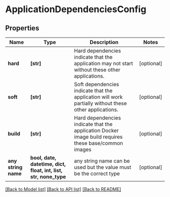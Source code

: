 # ApplicationDependenciesConfig


## Properties
Name | Type | Description | Notes
------------ | ------------- | ------------- | -------------
**hard** | **[str]** | Hard dependencies indicate that the application may not start without these other applications. | [optional] 
**soft** | **[str]** | Soft dependencies indicate that the application will work partially without these other applications. | [optional] 
**build** | **[str]** | Hard dependencies indicate that the application Docker image build requires these base/common images | [optional] 
**any string name** | **bool, date, datetime, dict, float, int, list, str, none_type** | any string name can be used but the value must be the correct type | [optional]

[[Back to Model list]](../README.md#documentation-for-models) [[Back to API list]](../README.md#documentation-for-api-endpoints) [[Back to README]](../README.md)


